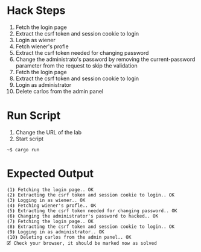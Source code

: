# Hack Steps

1. Fetch the login page
2. Extract the csrf token and session cookie to login
3. Login as wiener
4. Fetch wiener's profle
5. Extract the csrf token needed for changing password
6. Change the administrato's password by removing the current-password parameter from the request to skip the validation
7. Fetch the login page
8. Extract the csrf token and session cookie to login
9. Login as administrator
10. Delete carlos from the admin panel

# Run Script

1. Change the URL of the lab
2. Start script

```
~$ cargo run
```

# Expected Output

```
⦗1⦘ Fetching the login page.. OK
⦗2⦘ Extracting the csrf token and session cookie to login.. OK
⦗3⦘ Logging in as wiener.. OK
⦗4⦘ Fetching wiener's profle.. OK
⦗5⦘ Extracting the csrf token needed for changing password.. OK
⦗6⦘ Changing the administrator's password to hacked.. OK
⦗7⦘ Fetching the login page.. OK
⦗8⦘ Extracting the csrf token and session cookie to login.. OK
⦗9⦘ Logging in as administrator.. OK
⦗10⦘ Deleting carlos from the admin panel.. OK
🗹 Check your browser, it should be marked now as solved
```
